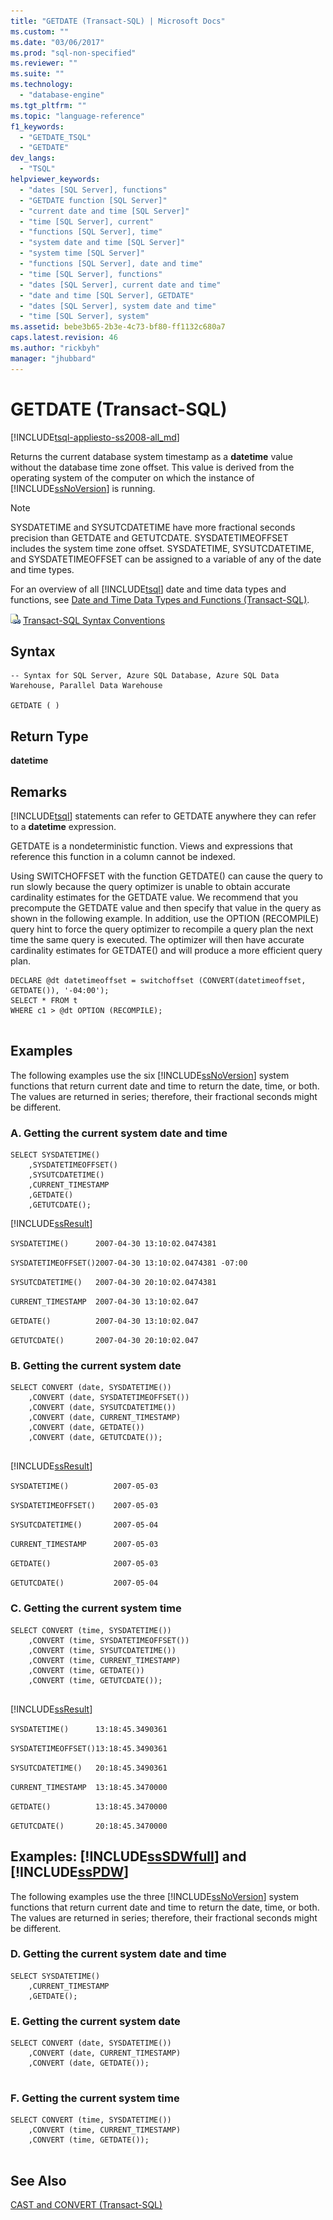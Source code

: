 ```yaml
---
title: "GETDATE (Transact-SQL) | Microsoft Docs"
ms.custom: ""
ms.date: "03/06/2017"
ms.prod: "sql-non-specified"
ms.reviewer: ""
ms.suite: ""
ms.technology: 
  - "database-engine"
ms.tgt_pltfrm: ""
ms.topic: "language-reference"
f1_keywords: 
  - "GETDATE_TSQL"
  - "GETDATE"
dev_langs: 
  - "TSQL"
helpviewer_keywords: 
  - "dates [SQL Server], functions"
  - "GETDATE function [SQL Server]"
  - "current date and time [SQL Server]"
  - "time [SQL Server], current"
  - "functions [SQL Server], time"
  - "system date and time [SQL Server]"
  - "system time [SQL Server]"
  - "functions [SQL Server], date and time"
  - "time [SQL Server], functions"
  - "dates [SQL Server], current date and time"
  - "date and time [SQL Server], GETDATE"
  - "dates [SQL Server], system date and time"
  - "time [SQL Server], system"
ms.assetid: bebe3b65-2b3e-4c73-bf80-ff1132c680a7
caps.latest.revision: 46
ms.author: "rickbyh"
manager: "jhubbard"
---
```

# GETDATE (Transact-SQL)
[!INCLUDE[tsql-appliesto-ss2008-all_md](../../database-engine/configure/windows/includes/tsql-appliesto-ss2008-all-md.md)]

  Returns the current database system timestamp as a **datetime** value without the database time zone offset. This value is derived from the operating system of the computer on which the instance of [!INCLUDE[ssNoVersion](../../advanced-analytics/r-services/includes/ssnoversion-md.md)] is running.  
  
> [!NOTE]  
>  SYSDATETIME and SYSUTCDATETIME have more fractional seconds precision than GETDATE and GETUTCDATE. SYSDATETIMEOFFSET includes the system time zone offset. SYSDATETIME, SYSUTCDATETIME, and SYSDATETIMEOFFSET can be assigned to a variable of any of the date and time types.  
  
 For an overview of all [!INCLUDE[tsql](../../advanced-analytics/r-services/includes/tsql-md.md)] date and time data types and functions, see [Date and Time Data Types and Functions &#40;Transact-SQL&#41;](../../t-sql/functions/date-and-time-data-types-and-functions-transact-sql.md).  
  
 ![Topic link icon](../../database-engine/configure/windows/media/topic-link.gif "Topic link icon") [Transact-SQL Syntax Conventions](../../t-sql/language-elements/transact-sql-syntax-conventions-transact-sql.md)  
  
## Syntax  
  
```  
-- Syntax for SQL Server, Azure SQL Database, Azure SQL Data Warehouse, Parallel Data Warehouse  
  
GETDATE ( )  
```  
  
## Return Type  
 **datetime**  
  
## Remarks  
 [!INCLUDE[tsql](../../advanced-analytics/r-services/includes/tsql-md.md)] statements can refer to GETDATE anywhere they can refer to a **datetime** expression.  
  
 GETDATE is a nondeterministic function. Views and expressions that reference this function in a column cannot be indexed.  
  
 Using SWITCHOFFSET with the function GETDATE() can cause the query to run slowly because the query optimizer is unable to obtain accurate cardinality estimates for the GETDATE value. We recommend that you precompute the GETDATE value and then specify that value in the query as shown in the following example. In addition,  use the OPTION (RECOMPILE) query hint to force  the query optimizer to recompile a query plan the next time the same query is executed. The optimizer will then have accurate cardinality estimates for GETDATE() and will produce a more efficient query plan.  
  
```  
DECLARE @dt datetimeoffset = switchoffset (CONVERT(datetimeoffset, GETDATE()), '-04:00');   
SELECT * FROM t    
WHERE c1 > @dt OPTION (RECOMPILE);  
  
```  
  
## Examples  
 The following examples use the six [!INCLUDE[ssNoVersion](../../advanced-analytics/r-services/includes/ssnoversion-md.md)] system functions that return current date and time to return the date, time, or both. The values are returned in series; therefore, their fractional seconds might be different.  
  
### A. Getting the current system date and time  
  
```  
SELECT SYSDATETIME()  
    ,SYSDATETIMEOFFSET()  
    ,SYSUTCDATETIME()  
    ,CURRENT_TIMESTAMP  
    ,GETDATE()  
    ,GETUTCDATE();  
```  
  
 [!INCLUDE[ssResult](../../relational-databases/includes/ssresult-md.md)]  
  
 `SYSDATETIME()      2007-04-30 13:10:02.0474381`  
  
 `SYSDATETIMEOFFSET()2007-04-30 13:10:02.0474381 -07:00`  
  
 `SYSUTCDATETIME()   2007-04-30 20:10:02.0474381`  
  
 `CURRENT_TIMESTAMP  2007-04-30 13:10:02.047`  
  
 `GETDATE()          2007-04-30 13:10:02.047`  
  
 `GETUTCDATE()       2007-04-30 20:10:02.047`  
  
### B. Getting the current system date  
  
```  
SELECT CONVERT (date, SYSDATETIME())  
    ,CONVERT (date, SYSDATETIMEOFFSET())  
    ,CONVERT (date, SYSUTCDATETIME())  
    ,CONVERT (date, CURRENT_TIMESTAMP)  
    ,CONVERT (date, GETDATE())  
    ,CONVERT (date, GETUTCDATE());  
  
```  
  
 [!INCLUDE[ssResult](../../relational-databases/includes/ssresult-md.md)]  
  
 `SYSDATETIME()          2007-05-03`  
  
 `SYSDATETIMEOFFSET()    2007-05-03`  
  
 `SYSUTCDATETIME()       2007-05-04`  
  
 `CURRENT_TIMESTAMP      2007-05-03`  
  
 `GETDATE()              2007-05-03`  
  
 `GETUTCDATE()           2007-05-04`  
  
### C. Getting the current system time  
  
```  
SELECT CONVERT (time, SYSDATETIME())  
    ,CONVERT (time, SYSDATETIMEOFFSET())  
    ,CONVERT (time, SYSUTCDATETIME())  
    ,CONVERT (time, CURRENT_TIMESTAMP)  
    ,CONVERT (time, GETDATE())  
    ,CONVERT (time, GETUTCDATE());  
  
```  
  
 [!INCLUDE[ssResult](../../relational-databases/includes/ssresult-md.md)]  
  
 `SYSDATETIME()      13:18:45.3490361`  
  
 `SYSDATETIMEOFFSET()13:18:45.3490361`  
  
 `SYSUTCDATETIME()   20:18:45.3490361`  
  
 `CURRENT_TIMESTAMP  13:18:45.3470000`  
  
 `GETDATE()          13:18:45.3470000`  
  
 `GETUTCDATE()       20:18:45.3470000`  
  
## Examples: [!INCLUDE[ssSDWfull](../../relational-databases/reference/system-catalog-views/includes/sssdwfull-md.md)] and [!INCLUDE[ssPDW](../../database-engine/configure/windows/includes/sspdw-md.md)]  
 The following examples use the three [!INCLUDE[ssNoVersion](../../advanced-analytics/r-services/includes/ssnoversion-md.md)] system functions that return current date and time to return the date, time, or both. The values are returned in series; therefore, their fractional seconds might be different.  
  
### D. Getting the current system date and time  
  
```  
SELECT SYSDATETIME()  
    ,CURRENT_TIMESTAMP  
    ,GETDATE();  
```  
  
### E. Getting the current system date  
  
```  
SELECT CONVERT (date, SYSDATETIME())  
    ,CONVERT (date, CURRENT_TIMESTAMP)  
    ,CONVERT (date, GETDATE());  
  
```  
  
### F. Getting the current system time  
  
```  
SELECT CONVERT (time, SYSDATETIME())  
    ,CONVERT (time, CURRENT_TIMESTAMP)  
    ,CONVERT (time, GETDATE());  
  
```  
  
## See Also  
 [CAST and CONVERT &#40;Transact-SQL&#41;](../../t-sql/functions/cast-and-convert-transact-sql.md)  
  
  

